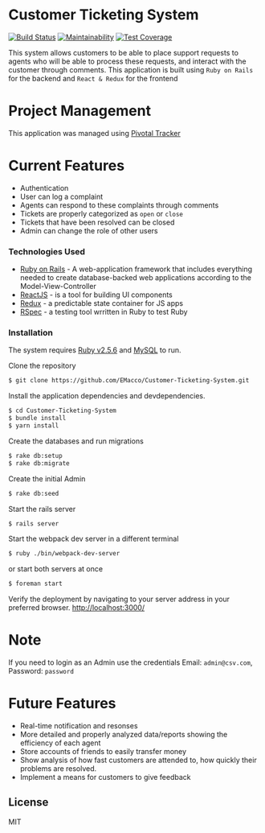 # Customer Ticketing System
[![Build Status](https://travis-ci.org/EMacco/Customer-Ticketing-System.svg?branch=develop)](https://travis-ci.org/EMacco/Customer-Ticketing-System) [![Maintainability](https://api.codeclimate.com/v1/badges/ce239eaf015d82a548d2/maintainability)](https://codeclimate.com/github/EMacco/Customer-Ticketing-System/maintainability) [![Test Coverage](https://api.codeclimate.com/v1/badges/ce239eaf015d82a548d2/test_coverage)](https://codeclimate.com/github/EMacco/Customer-Ticketing-System/test_coverage)


This system allows customers to be able to place support requests to agents who will be able to  process these requests, and interact with the customer through comments. This application is built using `Ruby on Rails` for the backend and `React & Redux` for the frontend 

# Project Management
This application was managed using [Pivotal Tracker](https://www.pivotaltracker.com/n/projects/2399352)

# Current Features

  - Authentication
  - User can log a complaint
  - Agents can respond to these complaints through comments
  - Tickets are properly categorized as `open` or `close`
  - Tickets that have been resolved can be closed
  - Admin can change the role of other users


### Technologies Used

* [Ruby on Rails](http://rubyonrails.org/) - A web-application framework that includes everything needed to create database-backed web applications according to the Model-View-Controller
* [ReactJS](https://reactjs.org/) - is a tool for building UI components
* [Redux](https://redux.js.org/) - a predictable state container for JS apps
* [RSpec](https://rspec.info/) - a testing tool wrritten in Ruby to test Ruby


### Installation

The system requires [Ruby v2.5.6](https://github.com/oneclick/rubyinstaller2/releases/download/RubyInstaller-2.5.6-1/rubyinstaller-devkit-2.5.6-1-x64.exe) and  [MySQL](https://dev.mysql.com/get/Downloads/MySQLInstaller/mysql-installer-web-community-8.0.17.0.msi) to run.

Clone the repository
```sh
$ git clone https://github.com/EMacco/Customer-Ticketing-System.git
```

Install the application dependencies and devdependencies.

```sh
$ cd Customer-Ticketing-System
$ bundle install
$ yarn install
```

Create the databases and run migrations
```sh
$ rake db:setup
$ rake db:migrate
```

Create the initial Admin
```sh
$ rake db:seed
```

Start the rails server 
```sh
$ rails server
```

Start the webpack dev server in a different terminal
```sh
$ ruby ./bin/webpack-dev-server
```

or start both servers at once
```sh
$ foreman start
```

Verify the deployment by navigating to your server address in your preferred browser.
[http://localhost:3000/](http://localhost:3000/)

# Note
If you need to login as an Admin use the credentials Email: `admin@csv.com`, Password: `password`

# Future Features

  - Real-time notification and resonses
  - More detailed and properly analyzed data/reports showing the efficiency of each agent
  - Store accounts of friends to easily transfer money
  - Show analysis of how fast customers are attended to, how quickly their problems are resolved.
  - Implement a means for customers to give feedback


License
----

MIT
